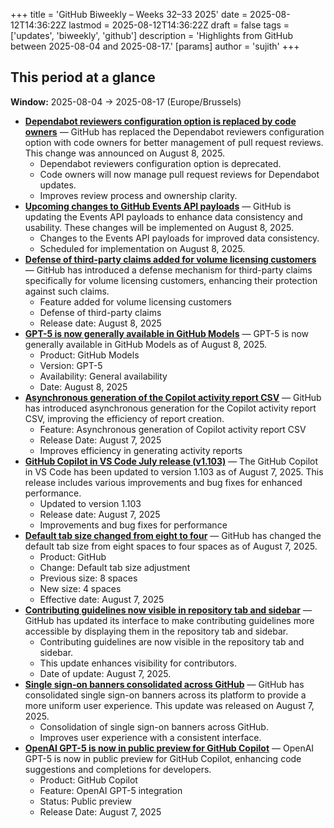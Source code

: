 +++
title = 'GitHub Biweekly – Weeks 32–33 2025'
date = 2025-08-12T14:36:22Z
lastmod = 2025-08-12T14:36:22Z
draft = false
tags = ['updates', 'biweekly', 'github']
description = 'Highlights from GitHub between 2025-08-04 and 2025-08-17.'
[params]
    author = 'sujith'
+++
## This period at a glance

**Window:** 2025-08-04 → 2025-08-17 (Europe/Brussels)

- **[Dependabot reviewers configuration option is replaced by code owners](https://github.blog/changelog/2025-08-08-dependabot-reviewers-configuration-option-is-replaced-by-code-owners)** — GitHub has replaced the Dependabot reviewers configuration option with code owners for better management of pull request reviews. This change was announced on August 8, 2025.
  - Dependabot reviewers configuration option is deprecated.
  - Code owners will now manage pull request reviews for Dependabot updates.
  - Improves review process and ownership clarity.
- **[Upcoming changes to GitHub Events API payloads](https://github.blog/changelog/2025-08-08-upcoming-changes-to-github-events-api-payloads)** — GitHub is updating the Events API payloads to enhance data consistency and usability. These changes will be implemented on August 8, 2025.
  - Changes to the Events API payloads for improved data consistency.
  - Scheduled for implementation on August 8, 2025.
- **[Defense of third-party claims added for volume licensing customers](https://github.blog/changelog/2025-08-08-defense-of-third-party-claims-added-for-volume-licensing-customers)** — GitHub has introduced a defense mechanism for third-party claims specifically for volume licensing customers, enhancing their protection against such claims.
  - Feature added for volume licensing customers
  - Defense of third-party claims
  - Release date: August 8, 2025
- **[GPT-5 is now generally available in GitHub Models](https://github.blog/changelog/2025-08-07-gpt-5-is-now-generally-available-in-github-models)** — GPT-5 is now generally available in GitHub Models as of August 8, 2025.
  - Product: GitHub Models
  - Version: GPT-5
  - Availability: General availability
  - Date: August 8, 2025
- **[Asynchronous generation of the Copilot activity report CSV](https://github.blog/changelog/2025-08-07-asynchronous-generation-of-the-copilot-activity-report-csv)** — GitHub has introduced asynchronous generation for the Copilot activity report CSV, improving the efficiency of report creation.
  - Feature: Asynchronous generation of Copilot activity report CSV
  - Release Date: August 7, 2025
  - Improves efficiency in generating activity reports
- **[GitHub Copilot in VS Code July release (v1.103)](https://github.blog/changelog/2025-08-07-github-copilot-in-vs-code-july-release-v1-103)** — The GitHub Copilot in VS Code has been updated to version 1.103 as of August 7, 2025. This release includes various improvements and bug fixes for enhanced performance.
  - Updated to version 1.103
  - Release date: August 7, 2025
  - Improvements and bug fixes for performance
- **[Default tab size changed from eight to four](https://github.blog/changelog/2025-08-07-default-tab-size-changed-from-eight-to-four)** — GitHub has changed the default tab size from eight spaces to four spaces as of August 7, 2025.
  - Product: GitHub
  - Change: Default tab size adjustment
  - Previous size: 8 spaces
  - New size: 4 spaces
  - Effective date: August 7, 2025
- **[Contributing guidelines now visible in repository tab and sidebar](https://github.blog/changelog/2025-08-07-contributing-guidelines-now-visible-in-repository-tab-and-sidebar)** — GitHub has updated its interface to make contributing guidelines more accessible by displaying them in the repository tab and sidebar.
  - Contributing guidelines are now visible in the repository tab and sidebar.
  - This update enhances visibility for contributors.
  - Date of update: August 7, 2025.
- **[Single sign-on banners consolidated across GitHub](https://github.blog/changelog/2025-08-07-single-sign-on-banners-consolidated-across-github)** — GitHub has consolidated single sign-on banners across its platform to provide a more uniform user experience. This update was released on August 7, 2025.
  - Consolidation of single sign-on banners across GitHub.
  - Improves user experience with a consistent interface.
- **[OpenAI GPT-5 is now in public preview for GitHub Copilot](https://github.blog/changelog/2025-08-07-openai-gpt-5-is-now-in-public-preview-for-github-copilot)** — OpenAI GPT-5 is now in public preview for GitHub Copilot, enhancing code suggestions and completions for developers.
  - Product: GitHub Copilot
  - Feature: OpenAI GPT-5 integration
  - Status: Public preview
  - Release Date: August 7, 2025


